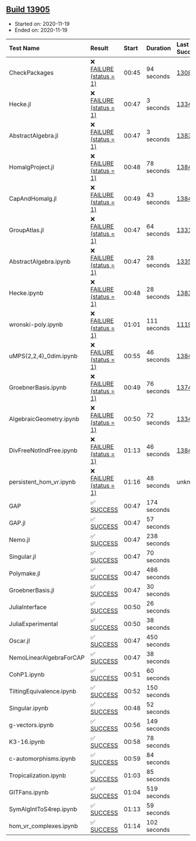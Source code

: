 ## [Build 13905](https://oscarci.mathematik.uni-kl.de/job/oscar/13905/)

* Started on: 2020-11-19
* Ended on: 2020-11-19

| Test Name    | Result | Start | Duration | Last Success | First Failure |
|:-------------|:-------|:------|:---------|:-------------|:--------------|
| CheckPackages | ❌ [FAILURE (status = 1)](https://oscarci.mathematik.uni-kl.de/job/oscar/13905/artifact/logs/build-13905/CheckPackages.log) | 00:45 | 94 seconds | [13085](https://oscarci.mathematik.uni-kl.de/job/oscar/13085/) | [13086](https://oscarci.mathematik.uni-kl.de/job/oscar/13086/) |
| Hecke.jl | ❌ [FAILURE (status = 1)](https://oscarci.mathematik.uni-kl.de/job/oscar/13905/artifact/logs/build-13905/Hecke.jl.log) | 00:47 | 3 seconds | [13341](https://oscarci.mathematik.uni-kl.de/job/oscar/13341/) | [13342](https://oscarci.mathematik.uni-kl.de/job/oscar/13342/) |
| AbstractAlgebra.jl | ❌ [FAILURE (status = 1)](https://oscarci.mathematik.uni-kl.de/job/oscar/13905/artifact/logs/build-13905/AbstractAlgebra.jl.log) | 00:47 | 3 seconds | [13837](https://oscarci.mathematik.uni-kl.de/job/oscar/13837/) | [13838](https://oscarci.mathematik.uni-kl.de/job/oscar/13838/) |
| HomalgProject.jl | ❌ [FAILURE (status = 1)](https://oscarci.mathematik.uni-kl.de/job/oscar/13905/artifact/logs/build-13905/HomalgProject.jl.log) | 00:48 | 78 seconds | [13845](https://oscarci.mathematik.uni-kl.de/job/oscar/13845/) | [13846](https://oscarci.mathematik.uni-kl.de/job/oscar/13846/) |
| CapAndHomalg.jl | ❌ [FAILURE (status = 1)](https://oscarci.mathematik.uni-kl.de/job/oscar/13905/artifact/logs/build-13905/CapAndHomalg.jl.log) | 00:49 | 43 seconds | [13845](https://oscarci.mathematik.uni-kl.de/job/oscar/13845/) | [13846](https://oscarci.mathematik.uni-kl.de/job/oscar/13846/) |
| GroupAtlas.jl | ❌ [FAILURE (status = 1)](https://oscarci.mathematik.uni-kl.de/job/oscar/13905/artifact/logs/build-13905/GroupAtlas.jl.log) | 00:47 | 64 seconds | [13311](https://oscarci.mathematik.uni-kl.de/job/oscar/13311/) | [13312](https://oscarci.mathematik.uni-kl.de/job/oscar/13312/) |
| AbstractAlgebra.ipynb | ❌ [FAILURE (status = 1)](https://oscarci.mathematik.uni-kl.de/job/oscar/13905/artifact/logs/build-13905/AbstractAlgebra.ipynb.log) | 00:47 | 28 seconds | [13355](https://oscarci.mathematik.uni-kl.de/job/oscar/13355/) | [13356](https://oscarci.mathematik.uni-kl.de/job/oscar/13356/) |
| Hecke.ipynb | ❌ [FAILURE (status = 1)](https://oscarci.mathematik.uni-kl.de/job/oscar/13905/artifact/logs/build-13905/Hecke.ipynb.log) | 00:48 | 28 seconds | [13837](https://oscarci.mathematik.uni-kl.de/job/oscar/13837/) | [13838](https://oscarci.mathematik.uni-kl.de/job/oscar/13838/) |
| wronski-poly.ipynb | ❌ [FAILURE (status = 1)](https://oscarci.mathematik.uni-kl.de/job/oscar/13905/artifact/logs/build-13905/wronski-poly.ipynb.log) | 01:01 | 111 seconds | [11192](https://oscarci.mathematik.uni-kl.de/job/oscar/11192/) | [11193](https://oscarci.mathematik.uni-kl.de/job/oscar/11193/) |
| uMPS(2,2,4)_0dim.ipynb | ❌ [FAILURE (status = 1)](https://oscarci.mathematik.uni-kl.de/job/oscar/13905/artifact/logs/build-13905/uMPS-2-2-4-_0dim.ipynb.log) | 00:55 | 46 seconds | [13841](https://oscarci.mathematik.uni-kl.de/job/oscar/13841/) | [13842](https://oscarci.mathematik.uni-kl.de/job/oscar/13842/) |
| GroebnerBasis.ipynb | ❌ [FAILURE (status = 1)](https://oscarci.mathematik.uni-kl.de/job/oscar/13905/artifact/logs/build-13905/GroebnerBasis.ipynb.log) | 00:49 | 76 seconds | [13748](https://oscarci.mathematik.uni-kl.de/job/oscar/13748/) | [13749](https://oscarci.mathematik.uni-kl.de/job/oscar/13749/) |
| AlgebraicGeometry.ipynb | ❌ [FAILURE (status = 1)](https://oscarci.mathematik.uni-kl.de/job/oscar/13905/artifact/logs/build-13905/AlgebraicGeometry.ipynb.log) | 00:50 | 72 seconds | [13341](https://oscarci.mathematik.uni-kl.de/job/oscar/13341/) | [13342](https://oscarci.mathematik.uni-kl.de/job/oscar/13342/) |
| DivFreeNotIndFree.ipynb | ❌ [FAILURE (status = 1)](https://oscarci.mathematik.uni-kl.de/job/oscar/13905/artifact/logs/build-13905/DivFreeNotIndFree.ipynb.log) | 01:13 | 46 seconds | [13845](https://oscarci.mathematik.uni-kl.de/job/oscar/13845/) | [13846](https://oscarci.mathematik.uni-kl.de/job/oscar/13846/) |
| persistent_hom_vr.ipynb | ❌ [FAILURE (status = 1)](https://oscarci.mathematik.uni-kl.de/job/oscar/13905/artifact/logs/build-13905/persistent_hom_vr.ipynb.log) | 01:16 | 48 seconds | unknown | unknown |
| GAP | ✅ [SUCCESS](https://oscarci.mathematik.uni-kl.de/job/oscar/13905/artifact/logs/build-13905/GAP.log) | 00:47 | 174 seconds |  |  |
| GAP.jl | ✅ [SUCCESS](https://oscarci.mathematik.uni-kl.de/job/oscar/13905/artifact/logs/build-13905/GAP.jl.log) | 00:47 | 57 seconds |  |  |
| Nemo.jl | ✅ [SUCCESS](https://oscarci.mathematik.uni-kl.de/job/oscar/13905/artifact/logs/build-13905/Nemo.jl.log) | 00:47 | 238 seconds |  |  |
| Singular.jl | ✅ [SUCCESS](https://oscarci.mathematik.uni-kl.de/job/oscar/13905/artifact/logs/build-13905/Singular.jl.log) | 00:47 | 70 seconds |  |  |
| Polymake.jl | ✅ [SUCCESS](https://oscarci.mathematik.uni-kl.de/job/oscar/13905/artifact/logs/build-13905/Polymake.jl.log) | 00:47 | 486 seconds |  |  |
| GroebnerBasis.jl | ✅ [SUCCESS](https://oscarci.mathematik.uni-kl.de/job/oscar/13905/artifact/logs/build-13905/GroebnerBasis.jl.log) | 00:47 | 30 seconds |  |  |
| JuliaInterface | ✅ [SUCCESS](https://oscarci.mathematik.uni-kl.de/job/oscar/13905/artifact/logs/build-13905/JuliaInterface.log) | 00:50 | 26 seconds |  |  |
| JuliaExperimental | ✅ [SUCCESS](https://oscarci.mathematik.uni-kl.de/job/oscar/13905/artifact/logs/build-13905/JuliaExperimental.log) | 00:50 | 38 seconds |  |  |
| Oscar.jl | ✅ [SUCCESS](https://oscarci.mathematik.uni-kl.de/job/oscar/13905/artifact/logs/build-13905/Oscar.jl.log) | 00:47 | 450 seconds |  |  |
| NemoLinearAlgebraForCAP | ✅ [SUCCESS](https://oscarci.mathematik.uni-kl.de/job/oscar/13905/artifact/logs/build-13905/NemoLinearAlgebraForCAP.log) | 00:47 | 38 seconds |  |  |
| CohP1.ipynb | ✅ [SUCCESS](https://oscarci.mathematik.uni-kl.de/job/oscar/13905/artifact/logs/build-13905/CohP1.ipynb.log) | 00:51 | 60 seconds |  |  |
| TiltingEquivalence.ipynb | ✅ [SUCCESS](https://oscarci.mathematik.uni-kl.de/job/oscar/13905/artifact/logs/build-13905/TiltingEquivalence.ipynb.log) | 00:52 | 150 seconds |  |  |
| Singular.ipynb | ✅ [SUCCESS](https://oscarci.mathematik.uni-kl.de/job/oscar/13905/artifact/logs/build-13905/Singular.ipynb.log) | 00:48 | 52 seconds |  |  |
| g-vectors.ipynb | ✅ [SUCCESS](https://oscarci.mathematik.uni-kl.de/job/oscar/13905/artifact/logs/build-13905/g-vectors.ipynb.log) | 00:56 | 149 seconds |  |  |
| K3-16.ipynb | ✅ [SUCCESS](https://oscarci.mathematik.uni-kl.de/job/oscar/13905/artifact/logs/build-13905/K3-16.ipynb.log) | 00:58 | 78 seconds |  |  |
| c-automorphisms.ipynb | ✅ [SUCCESS](https://oscarci.mathematik.uni-kl.de/job/oscar/13905/artifact/logs/build-13905/c-automorphisms.ipynb.log) | 00:59 | 84 seconds |  |  |
| Tropicalization.ipynb | ✅ [SUCCESS](https://oscarci.mathematik.uni-kl.de/job/oscar/13905/artifact/logs/build-13905/Tropicalization.ipynb.log) | 01:03 | 85 seconds |  |  |
| GITFans.ipynb | ✅ [SUCCESS](https://oscarci.mathematik.uni-kl.de/job/oscar/13905/artifact/logs/build-13905/GITFans.ipynb.log) | 01:04 | 519 seconds |  |  |
| SymAlgIntToS4rep.ipynb | ✅ [SUCCESS](https://oscarci.mathematik.uni-kl.de/job/oscar/13905/artifact/logs/build-13905/SymAlgIntToS4rep.ipynb.log) | 01:13 | 59 seconds |  |  |
| hom_vr_complexes.ipynb | ✅ [SUCCESS](https://oscarci.mathematik.uni-kl.de/job/oscar/13905/artifact/logs/build-13905/hom_vr_complexes.ipynb.log) | 01:14 | 102 seconds |  |  |
